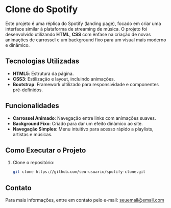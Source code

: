 # Clone do Spotify

Este projeto é uma réplica do Spotify (landing page), focado em criar uma interface similar à plataforma de streaming de música. 
O projeto foi desenvolvido utilizando **HTML**, **CSS** com ênfase na criação de novas animações de carrossel 
e um background fixo para um visual mais moderno e dinâmico.

## Tecnologias Utilizadas
- **HTML5**: Estrutura da página.
- **CSS3**: Estilização e layout, incluindo animações.
- **Bootstrap**: Framework ultilizado para responsividade e componentes pré-definidos.
  
## Funcionalidades
- **Carrossel Animado**: Navegação entre links com animações suaves.
- **Background Fixo**: Criado para dar um efeito dinâmico ao site.
- **Navegação Simples**: Menu intuitivo para acesso rápido a playlists, artistas e músicas.

## Como Executar o Projeto
1. Clone o repositório:
   ```sh
   git clone https://github.com/seu-usuario/spotify-clone.git

## Contato
Para mais informações, entre em contato pelo e-mail: seuemail@email.com
